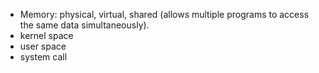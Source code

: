 
* Memory: physical, virtual, shared (allows multiple programs to access the same data simultaneously).
* kernel space
* user space
* system call
